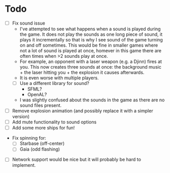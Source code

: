 Todo
=====

* [ ] Fix sound issue
  * I've attempted to see what happens when a sound is played during the game. It does not play the sounds as one long piece of sound, it plays it incrementally so that is why I see sound of the game turning on and off sometimes. This would be fine in smaller games where not a lot of sound is played at once, homever in this game there are often times when >2 sounds play at once.
  * For example, an opponent with a laser weapon (e.g. a Djinn) fires at you. This now creates three sounds at once: the background music + the laser hitting you + the explosion it causes afterwards.
  * It is even worse with multiple players.
  * [ ] Use a different library for sound?
    * SFML?
    * OpenAL?
  * I was slightly confused about the sounds in the game as there are no sound files present. 
* [ ] Remove explosion animation (and possibly replace it with a simpler version)
* [ ] Add mute functionality to sound options
* [ ] Add some more ships for fun!
* Fix spinning for:
  * [ ] Starbase (off-center)
  * [ ] Gaia (odd flashing)
* [ ] Network support would be nice but it will probably be hard to implement. 
